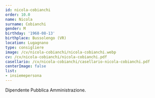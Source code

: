 ```yaml
---
id: nicola-cobianchi
order: 10.0
name: Nicola
surname: Cobianchi
gender: M
birthday: '1968-08-13'
birthplace: Bussolengo (VR)
location: Lugagnano
type: consigliere
image: /cv/nicola-cobianchi/nicola-cobianchi.webp
cv: /cv/nicola-cobianchi/nicola-cobianchi.pdf
casellario: /cv/nicola-cobianchi/casellario-nicola-cobianchi.pdf
centerImage: false
list:
- insiemepersona
---
```


Dipendente Pubblica Amministrazione.